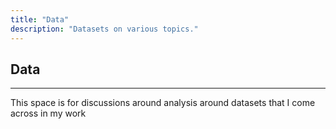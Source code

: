 ```yaml
---
title: "Data"
description: "Datasets on various topics."
---
```


## Data

---
This space is for discussions around analysis around datasets that I come across in my work
